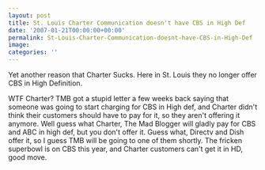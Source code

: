 ```yaml
---
layout: post
title: St. Louis Charter Communication doesn't have CBS in High Def
date: '2007-01-21T00:00:00+00:00'
permalink: St-Louis-Charter-Communication-doesnt-have-CBS-in-High-Def
image: 
categories: ''
---
```

Yet another reason that Charter Sucks. Here in St. Louis they no longer offer CBS in High Definition.

WTF Charter? TMB got a stupid letter a few weeks back saying that someone was going to start charging for CBS in High def, and Charter didn't think their customers should have to pay for it, so they aren't offering it anymore. Well guess what Charter, The Mad Blogger will gladly pay for CBS and ABC in high def, but you don't offer it. Guess what, Directv and Dish offer it, so I guess TMB will be going to one of them shortly. The fricken superbowl is on CBS this year, and Charter customers can't get it in HD, good move.
